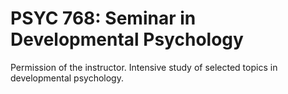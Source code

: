 # PSYC 768: Seminar in Developmental Psychology

Permission of the instructor. Intensive study of selected topics in developmental psychology.